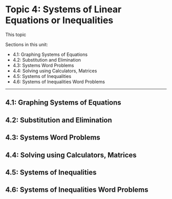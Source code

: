 # Topic 4: Systems of Linear Equations or Inequalities

This topic 

Sections in this unit: 
- 4.1: Graphing Systems of Equations 
- 4.2: Substitution and Elimination
- 4.3: Systems Word Problems
- 4.4: Solving using Calculators, Matrices
- 4.5: Systems of Inequalities
- 4.6: Systems of Inequalities Word Problems

---
## 4.1: Graphing Systems of Equations 

## 4.2: Substitution and Elimination

## 4.3: Systems Word Problems

## 4.4: Solving using Calculators, Matrices

## 4.5: Systems of Inequalities

## 4.6: Systems of Inequalities Word Problems